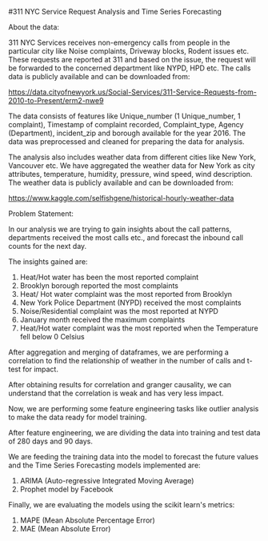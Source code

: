 #311 NYC Service Request Analysis and Time Series Forecasting

About the data: 

311 NYC Services receives non-emergency calls from people in the particular city like Noise complaints, Driveway blocks, Rodent
issues etc. These requests are reported at 311 and based on the issue, the request will be forwarded to the concerned department like NYPD, HPD
etc. The calls data is publicly available and can be downloaded from:

https://data.cityofnewyork.us/Social-Services/311-Service-Requests-from-2010-to-Present/erm2-nwe9

The data consists of features like Unique_number (1 Unique_number, 1 complaint), Timestamp of complaint recorded, Complaint_type, Agency (Department), 
incident_zip and borough available for the year 2016. The data was preprocessed and cleaned for preparing the data for analysis.

The analysis also includes weather data from different cities like New York, Vancouver etc. We have aggregated the weather data for New York as city 
attributes, temperature, humidity, pressure, wind speed, wind description. The weather data is publicly available and can be downloaded from:

https://www.kaggle.com/selfishgene/historical-hourly-weather-data

Problem Statement:

In our analysis we are trying to gain insights about the call patterns, departments received the most calls etc., and forecast the inbound call counts
for the next day.

The insights gained are:

1. Heat/Hot water has been the most reported complaint
2. Brooklyn borough reported the most complaints
3. Heat/ Hot water complaint was the most reported from Brooklyn
4. New York Police Department (NYPD) received the most complaints
5. Noise/Residential complaint was the most reported at NYPD
6. January month received the maximum complaints
7. Heat/Hot water complaint was the most reported when the Temperature fell below 0 Celsius

After aggregation and merging of dataframes, we are performing a correlation to find the relationship of weather in the number of calls and t-test for 
impact. 

After obtaining results for correlation and granger causality, we can understand that the correlation is weak and has very less impact.

Now, we are performing some feature engineering tasks like outlier analysis to make the data ready for model training.

After feature engineering, we are dividing the data into training and test data of 280 days and 90 days.

We are feeding the training data into the model to forecast the future values and the Time Series Forecasting models implemented are:

1) ARIMA (Auto-regressive Integrated Moving Average)
2) Prophet model by Facebook

Finally, we are evaluating the models using the scikit learn's metrics:
1) MAPE (Mean Absolute Percentage Error)
2) MAE (Mean Absolute Error)
